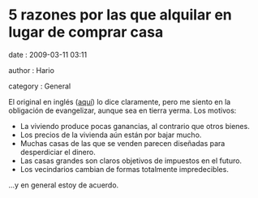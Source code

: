 5 razones por las que alquilar en lugar de comprar casa
=======================================================

date
:   2009-03-11 03:11

author
:   Hario

category
:   General

El original en inglés
([aquí](http://www.neatorama.com/2009/03/10/5-reasons-renting-still-beats-buying-a-house/))
lo dice claramente, pero me siento en la obligación de evangelizar,
aunque sea en tierra yerma. Los motivos:

-   La viviendo produce pocas ganancias, al contrario que otros bienes.
-   Los precios de la vivienda aún están por bajar mucho.
-   Muchas casas de las que se venden parecen diseñadas para
    desperdiciar el dinero.
-   Las casas grandes son claros objetivos de impuestos en el futuro.
-   Los vecindarios cambian de formas totalmente impredecibles.

</p>
...y en general estoy de acuerdo.
